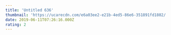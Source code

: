 ```yaml
---
title: 'Untitled 636'
thumbnail: 'https://ucarecdn.com/e6a03ee2-e21b-4ed5-86e6-351891fd1802/'
date: 2019-06-11T07:26:16.000Z
rating: 2
---
```

